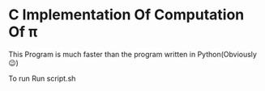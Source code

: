 # C Implementation Of Computation Of  π
This Program is much faster than the program written in Python(Obviously😉)

To run Run script.sh
